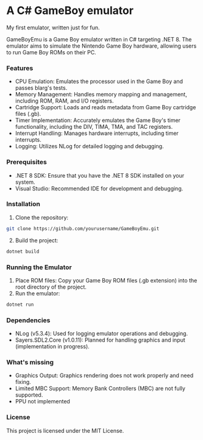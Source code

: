 # A C# GameBoy emulator

My first emulator, written just for fun.

GameBoyEmu is a Game Boy emulator written in C# targeting .NET 8. The emulator aims to simulate the Nintendo Game Boy hardware, allowing users to run Game Boy ROMs on their PC.
### Features
- CPU Emulation: Emulates the processor used in the Game Boy and passes blarg's tests.
- Memory Management: Handles memory mapping and management, including ROM, RAM, and I/O registers.
- Cartridge Support: Loads and reads metadata from Game Boy cartridge files (.gb).
- Timer Implementation: Accurately emulates the Game Boy's timer functionality, including the DIV, TIMA, TMA, and TAC registers.
- Interrupt Handling: Manages hardware interrupts, including timer interrupts.
- Logging: Utilizes NLog for detailed logging and debugging.

### Prerequisites
-	.NET 8 SDK: Ensure that you have the .NET 8 SDK installed on your system.
-	Visual Studio: Recommended IDE for development and debugging.

### Installation
1.	Clone the repository:

```bash
git clone https://github.com/yourusername/GameBoyEmu.git
```

2.	Build the project:
```bash
dotnet build
```
### Running the Emulator
1.	Place ROM files:
Copy your Game Boy ROM files (.gb extension) into the root directory of the project.
2.	Run the emulator:
```bash
dotnet run
```
### Dependencies
-	NLog (v5.3.4): Used for logging emulator operations and debugging.
-	Sayers.SDL2.Core (v1.0.11): Planned for handling graphics and input (implementation in progress).

### What's missing
- Graphics Output: Graphics rendering does not work properly and need fixing.
- Limited MBC Support: Memory Bank Controllers (MBC) are not fully supported.
- PPU not implemented

### License
This project is licensed under the MIT License.
